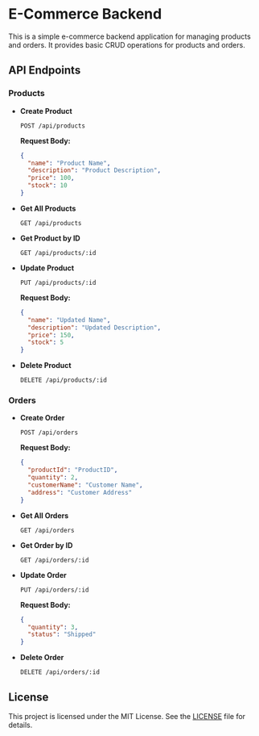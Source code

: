 # E-Commerce Backend

This is a simple e-commerce backend application for managing products and orders. It provides basic CRUD operations for products and orders.

## API Endpoints

### Products

- **Create Product**

  ```
  POST /api/products
  ```

  **Request Body:**

  ```json
  {
    "name": "Product Name",
    "description": "Product Description",
    "price": 100,
    "stock": 10
  }
  ```

- **Get All Products**

  ```
  GET /api/products
  ```

- **Get Product by ID**

  ```
  GET /api/products/:id
  ```

- **Update Product**

  ```
  PUT /api/products/:id
  ```

  **Request Body:**

  ```json
  {
    "name": "Updated Name",
    "description": "Updated Description",
    "price": 150,
    "stock": 5
  }
  ```

- **Delete Product**

  ```
  DELETE /api/products/:id
  ```

### Orders

- **Create Order**

  ```
  POST /api/orders
  ```

  **Request Body:**

  ```json
  {
    "productId": "ProductID",
    "quantity": 2,
    "customerName": "Customer Name",
    "address": "Customer Address"
  }
  ```

- **Get All Orders**

  ```
  GET /api/orders
  ```

- **Get Order by ID**

  ```
  GET /api/orders/:id
  ```

- **Update Order**

  ```
  PUT /api/orders/:id
  ```

  **Request Body:**

  ```json
  {
    "quantity": 3,
    "status": "Shipped"
  }
  ```

- **Delete Order**

  ```
  DELETE /api/orders/:id
  ```

## License

This project is licensed under the MIT License. See the [LICENSE](LICENSE) file for details.
